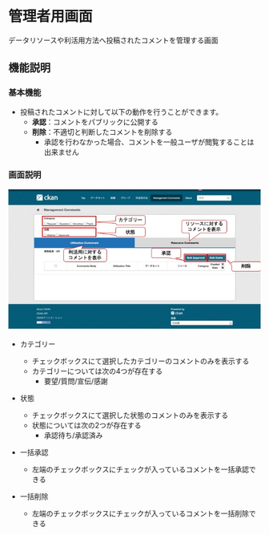 # 管理者用画面

データリソースや利活用方法へ投稿されたコメントを管理する画面

## 機能説明

### 基本機能

* 投稿されたコメントに対して以下の動作を行うことができます。
  * **承認**：コメントをパブリックに公開する
  * **削除**：不適切と判断したコメントを削除する
    * 承認を行わなかった場合、コメントを一般ユーザが閲覧することは出来ません

### 画面説明

![管理者用画面イメージ](../assets/admin_comments_image.jpeg)

* カテゴリー
  * チェックボックスにて選択したカテゴリーのコメントのみを表示する
  * カテゴリーについては次の4つが存在する
    * 要望/質問/宣伝/感謝

* 状態
  * チェックボックスにて選択した状態のコメントのみを表示する
  * 状態については次の2つが存在する
    * 承認待ち/承認済み

* 一括承認
  * 左端のチェックボックスにチェックが入っているコメントを一括承認できる

* 一括削除
  * 左端のチェックボックスにチェックが入っているコメントを一括削除できる
